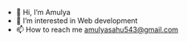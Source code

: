 - 👋 Hi, I’m Amulya 
- 👀 I’m interested in Web development
- 📫 How to reach me amulyasahu543@gmail.com

<!---
amulya77777/amulya77777 is a ✨ special ✨ repository because its `README.md` (this file) appears on your GitHub profile.
You can click the Preview link to take a look at your changes.
--->
